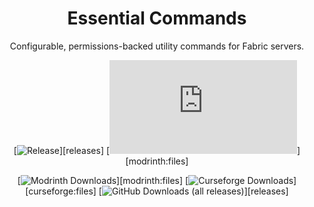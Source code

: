<div align="center">

<!-- <img alt="Example Icon" src="src/main/resources/assets/essential_commands/icon.jpg" width="128"> -->

# Essential Commands

Configurable, permissions-backed utility commands for Fabric servers.

[![Release](https://img.shields.io/github/v/release/emopedia/AllayFix?style=for-the-badge&include_prereleases&sort=semver)][releases]
[![Available For](https://img.shields.io/badge/dynamic/json?label=Available%20For&style=for-the-badge&color=34aa2f&query=$[:]&url=https%3A%2F%2Fwww.jpcode.dev%2Fessentialcommands%2Fsupported_mc_versions.json)][modrinth:files]

[![Modrinth Downloads](https://img.shields.io/modrinth/dt/allayfix?color=00AF5C&label=modrinth&style=for-the-badge&logo=modrinth)][modrinth:files]
[![Curseforge Downloads](https://img.shields.io/badge/dynamic/json?color=f16436&style=for-the-badge&label=CurseForge&query=downloadCount&url=https://www.fibermc.com/api/v1.0/ForeignMods/475964&logo=CurseForge)][curseforge:files]
[![GitHub Downloads (all releases)](https://img.shields.io/github/downloads/emopedia/allayfix/total?style=for-the-badge&amp;label=GitHub&amp;prefix=downloads%20&amp;color=4078c0&amp;logo=github)][releases]
